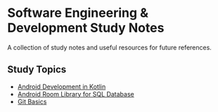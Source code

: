 # Software Engineering & Development Study Notes

A collection of study notes and useful resources for future references.

## Study Topics

- [Android Development in Kotlin](https://github.com/eshinhw/SoftwareEngineeringStudyNotes/blob/master/android-kotlin/android-kotlin.md)
- [Android Room Library for SQL Database](https://github.com/eshinhw/SoftwareEngineeringStudyNotes/blob/master/android-kotlin/android-room.md)
- [Git Basics](https://github.com/eshinhw/SoftwareEngineeringStudyNotes/blob/master/git/git.md)

